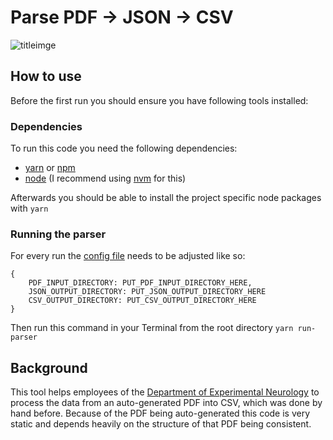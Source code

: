# Parse PDF -> JSON -> CSV
![titleimge](https://user-images.githubusercontent.com/34210193/149134610-bdd6f822-a897-4986-877a-6c27522b03cd.jpg)

## How to use

Before the first run you should ensure you have following tools installed:

### Dependencies

To run this code you need the following dependencies:

- [yarn](https://www.npmjs.com/package/yarn) or [npm](npmjs.com)
- [node](https://nodejs.org/en/) (I recommend using [nvm](https://github.com/nvm-sh/nvm) for this)

Afterwards you should be able to install the project specific node packages with `yarn`

### Running the parser

For every run the [config file](./src/config.js) needs to be adjusted like so:

```
{
    PDF_INPUT_DIRECTORY: PUT_PDF_INPUT_DIRECTORY_HERE,
    JSON_OUTPUT_DIRECTORY: PUT_JSON_OUTPUT_DIRECTORY_HERE
    CSV_OUTPUT_DIRECTORY: PUT_CSV_OUTPUT_DIRECTORY_HERE
}
```

Then run this command in your Terminal from the root directory
`yarn run-parser`

## Background

This tool helps employees of the [Department of Experimental Neurology](https://expneuro.charite.de/en/) to process the data from an auto-generated PDF into CSV, which was done by hand before. Because of the PDF being auto-generated this code is very static and depends heavily on the structure of that PDF being consistent.
